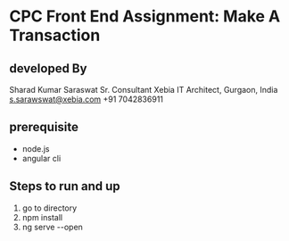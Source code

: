 # CPC Front End Assignment: Make A Transaction

## developed By

Sharad Kumar Saraswat
Sr. Consultant Xebia IT Architect, Gurgaon, India
s.sarawswat@xebia.com
+91 7042836911

## prerequisite
- node.js
- angular cli

## Steps to run and up

1. go to directory
2. npm install
3. ng serve --open